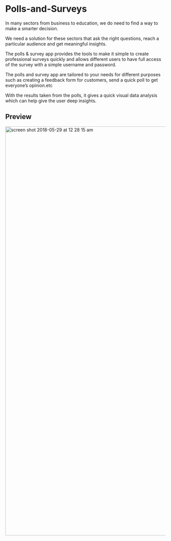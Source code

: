 # Polls-and-Surveys

In many sectors from business to education, we do need to find a way to make a smarter decision. 

We need a solution for these sectors that ask the right questions, reach a particular audience and get meaningful insights.

The polls & survey app provides the tools to make it simple to create professional surveys quickly and allows different users to have full access of the survey with a simple username and password.

The polls and survey app are tailored to your needs for different purposes such as creating a feedback form for customers, send a quick poll to get everyone’s opinion.etc

With the results taken from the polls, it gives a quick visual data analysis which can help give the user deep insights.


## Preview


<img width="1280" alt="screen shot 2018-05-29 at 12 28 15 am" src="https://user-images.githubusercontent.com/36355970/40626707-e48ab2e6-62d7-11e8-94e0-6da763a23f8a.png">
